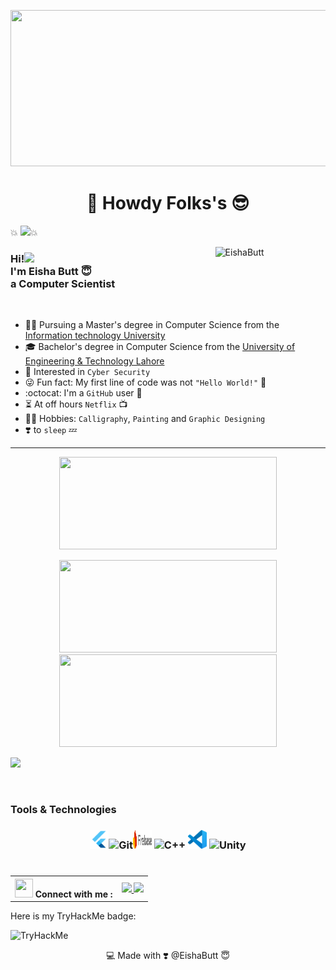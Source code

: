 <a href="url"><img src="https://holopin.io/api/user/board?user=eisha_butt"  height="250" width="1000" ></a>

<h1 align="center">🌟 Howdy Folks's 😎</h1>   
<!--
**EishaButt/EishaButt** is a ✨ _special_ ✨ repository because its `README.md` (this file) appears on your GitHub profile.
-->
<p align="center">
  
💥 ![](https://komarev.com/ghpvc/?username=EishaButt&color=blueviolet&label=Profile+Views)💥 
</p>
<a href="https://github.com/EishaButt"><img width="35%" align="right" alt="EishaButt" src="https://github-profile-trophy.vercel.app/?username=EishaButt&theme=juicyfresh&no-frame=true&no-bg=true&title=Commit&row=1&column=1" /></a>
<h3>Hi!<img src="https://github.com/TheDudeThatCode/TheDudeThatCode/blob/master/Assets/wave.gif" width="29px"><br>I'm Eisha Butt 😇<br>a Computer Scientist</h3> 

<br />

- 👩‍🎓 Pursuing a Master's degree in Computer Science from the [Information technology University](https://itu.edu.pk/)
- 🎓 Bachelor's degree in Computer Science from the [University of Engineering & Technology Lahore](https://uet.edu.pk/)
- 👀 Interested in `Cyber Security` 
- 😜 Fun fact: My first line of code was not `"Hello World!"` 🎉
- :octocat: I'm a `GitHub` user 😬
- ⏳ At off hours `Netflix` 📺
- 🤹‍♀️ Hobbies: `Calligraphy`, `Painting` and `Graphic Designing`
- ❣️ to `sleep` 💤



<hr>
<p align="center">
<a href="url"><img src="https://github-readme-stats.vercel.app/api/top-langs/?username=EishaButt&hide=python&layout=compact&theme=jolly"  height="148" width="348" ></a>
<p/>

<p align="center">
<a href="url"><img src="https://github-readme-stats.vercel.app/api?username=EishaButt&show_icons=true&theme=jolly"  height="148" width="348" ></a>
<a href="url"><img src="https://github-readme-streak-stats.herokuapp.com/?user=EishaButt&theme=jolly"  height="148" width="348" ></a>
</p>

[![](https://activity-graph.herokuapp.com/graph?username=EishaButt&theme=dracula)](https://github.com/EishaButt/github-readme-activity-graph)

<br />

<h3> Tools & Technologies<h3/>
<p align="center">
<img src="https://raw.githubusercontent.com/github/explore/80688e429a7d4ef2fca1e82350fe8e3517d3494d/topics/flutter/flutter.png" alt="Flutter" width="30" height="30"/><img src="https://raw.githubusercontent.com/jmnote/z-icons/master/svg/git.svg" width="30" alt="Git" height="30" /><img src="https://raw.githubusercontent.com/gilbarbara/logos/master/logos/firebase.svg" alt="Firebase" width="30" height="30"/> <img src="https://raw.githubusercontent.com/jmnote/z-icons/master/svg/cpp.svg" width="30" alt="C++" height="30"/> <img src="https://raw.githubusercontent.com/github/explore/80688e429a7d4ef2fca1e82350fe8e3517d3494d/topics/visual-studio-code/visual-studio-code.png" alt="VSCode" width="30" height="30"/>  <img src="https://github.com/halak/unity-editor-icons/blob/master/icons/small/BuildSettings.Editor.png" alt="Unity" width="30" height="30"/>
	
</p>

<h1 align="center"></h1>
	  
 <table align="center">
 <th> <img src="https://github.com/TheDudeThatCode/TheDudeThatCode/blob/master/Assets/Hi.gif" width="29px" height="30px"/> Connect with me  :</th>
<td>
   <a href="https://www.linkedin.com/in/eisha-butt-30a343185/" class="pics"><img src="https://user-images.githubusercontent.com/56452820/132254880-375d3383-f227-4920-a94b-e567592268f8.png" height="47vh">  </a>
  <a href="https://mail.google.com/mail/?view=cm&fs=1&tf=1&to=eisharathore5@gmail.com" class="pics"><img src="https://user-images.githubusercontent.com/56452820/132254868-4afe403c-0c88-4023-86c5-23ef0ec7a3f7.png" height="47vh"></td>
    </table>

Here is my TryHackMe badge:

<img src="https://tryhackme-badges.s3.amazonaws.com/eisharathore5.png" alt="TryHackMe">
	  


<p align="center"> 💻 Made with ❣️  
<a style='text-decoration: none;' href="https://github.com/EishaButt">@EishaButt</a> 😇
</p>





